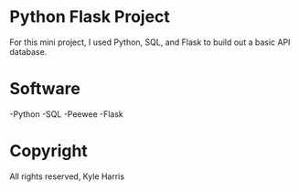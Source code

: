 # Python Flask Project
  For this mini project, I used Python, SQL, and Flask to build out a basic API database.

# Software
  -Python
  -SQL
  -Peewee
  -Flask

# Copyright
  All rights reserved, Kyle Harris
